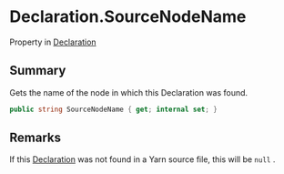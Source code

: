 # Declaration.SourceNodeName

Property in [Declaration](api/csharp/yarn.compiler.declaration.md)

## Summary


Gets the name of the node in which this Declaration was found.


```csharp
public string SourceNodeName { get; internal set; }
```

## Remarks


If this  <a href="yarn.compiler.declaration.md">Declaration</a>  was not found in a Yarn
source file, this will be  <code>null</code> .


